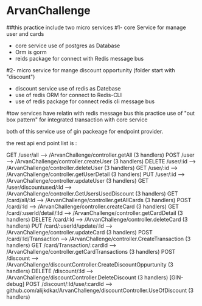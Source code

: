 # ArvanChallenge



##this practice include two micro services 
#1- core Service for manage user and cards 
  - core service use of postgres as Database
  - Orm is gorm
  - reids package for connect with Redis message bus


#2- micro service for mange discount opportunity (folder start with "discount")
  - discount service use of redis as Datebase
  - use of redis ORM for connect to Redis-CLI
  - use of redis package for connect redis cli message bus
    

#tow services have relatin with redis message bus 
this practice use of "out box pattern" for integrated transaction with core service


both of this service use of gin packeage for endpoint provider.

the rest api end point list is :

GET    /user/all                 --> /ArvanChallenge/controller.getAll (3 handlers)
POST   /user                     --> /ArvanChallenge/controller.createUser (3 handlers)
DELETE /user/:id                 --> /ArvanChallenge/controller.deleteUser (3 handlers)
GET    /user/:id                 --> /ArvanChallenge/controller.getUserDetail (3 handlers)
PUT    /user/:id                 --> /ArvanChallenge/controller.updateUser (3 handlers)
GET    /user/discountused/:Id    --> /ArvanChallenge/controller.GetUsersUsedDiscount (3 handlers)
GET    /card/all/:Id             --> /ArvanChallenge/controller.getAllCards (3 handlers)
POST   /card/:Id                 --> /ArvanChallenge/controller.createCard (3 handlers)
GET    /card/:userId/detail/:Id  --> /ArvanChallenge/controller.getCardDetail (3 handlers)
DELETE /card/:Id                 --> /ArvanChallenge/controller.deleteCard (3 handlers)
PUT    /card/:userId/update/:Id  --> /ArvanChallenge/controller.updateCard (3 handlers)
POST   /card/:Id/Transaction     --> /ArvanChallenge/controller.CreateTransaction (3 handlers)
GET    /card/Transaction/:cardId --> /ArvanChallenge/controller.getCardTransactions (3 handlers)
POST   /discount                 --> /ArvanChallenge/discountController.CreateDiscountOppurtunity (3 handlers)
DELETE /discount/:Id             --> /ArvanChallenge/discountController.DeleteDiscount (3 handlers)
[GIN-debug] POST   /discount/:Id/use/:cardId --> github.com/alijkdkar/ArvanChallenge/discountController.UseOfDiscount (3 handlers)
